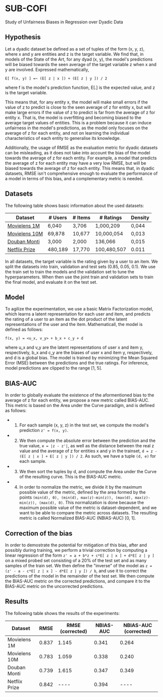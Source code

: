 # **SUB-COFI**
Study of Unfairness Biases in Regression over Dyadic Data

## Hypothesis
Let a dyadic dataset be defined as a set of tuples of the form (x, y, z), where x and y are entities and z is the target variable. We find that, in models of the State of the Art, for any dyad (x, y), the model's predictions will be biased towards the seen average of the target variable z when x and y are involved.
Expressed mathematically, 
```
E[ f(x, y) ] =~ (E[ z | x ]) + (E[ z | y ]) / 2
```
where f is the model's prediction function, E[.] is the expected value, and z is the target variable.

This means that, for any entity x, the model will make small errors if the value of z to predict is close to the seen average of z for entity x, but will make large errors if the value of z to predict is far from the average of z for entity x. That is, the model is overfitting and becoming biased to the average target values of entities. This is a problem because it can induce unfairness in the model's predictions, as the model only focuses on the average of z for each entity, and not on learning the individual characteristics of each entity to generalise its knowledge. 

Additionally, the usage of RMSE as the evaluation metric for dyadic datasets can be misleading, as it does not take into account the bias of the model towards the average of z for each entity. For example, a model that predicts the average of z for each entity may have a very low RMSE, but will be biased towards the average of z for each entity. This means that, in dyadic datasets, RMSE isn't comprehensive enough to evaluate the performance of a model in terms of this bias, and a complementary metric is needed.

## Datasets

The following table shows basic information about the used datasets:

| Dataset | # Users | # Items | # Ratings | Density |
|---------|---------|---------|-----------|---------|
| [Movielens 1M](https://grouplens.org/datasets/movielens/1m/) | 6,040 | 3,706 | 1,000,209 | 0,044 |
| [Movielens 10M](https://grouplens.org/datasets/movielens/10m/) | 69,878 | 10,677 | 10,000,054 | 0,013 |
| [Douban Monti](https://github.com/fmonti/mgcnn) | 3,000 | 2,000 | 136,066 | 0,015 |
| [Netflix Prize](https://www.kaggle.com/netflix-inc/netflix-prize-data) | 480,189 | 17,770 | 100,480,507 | 0.011 |

In all datasets, the target variable is the rating given by a user to an item. We split the datasets into train, validation and test sets (0.85, 0.05, 0.1). We use the train set to train the models and the validation set to tune the hyperparameters. When then use the joint train and validation sets to train the final model, and evaluate it on the test set.

## Model

To agilize the experimentation, we use a basic Matrix Factorization model, which learns a latent representation for each user and item, and predicts the rating of a user to an item as the dot product of the latent representations of the user and the item. Mathematicall, the model is defined as follows:

```
f(x, y) = <u_x, v_y> + b_x + c_y + d
```

where u_x and v_y are the latent representations of user x and item y, respectively, b_x and c_y are the biases of user x and item y, respectively, and d is a global bias. The model is trained by minimizing the Mean Squared Error (MSE) between the predictions and the true ratings. For inference, model predictions are clipped to the range [1, 5].

## BIAS-AUC

In order to globally evaluate the existence of the aformentioned bias to the average of z for each entity, we propose a new metric called BIAS-AUC. This metric is based on the Area under the Curve paradigm, and is defined as follows:
 - 1) For each sample (x, y, z) in the test set, we compute the model's prediction `z' = f(x, y)`. 
 - 2) We then compute the absolute error between the prediction and the true value, `e = |z - z'|`, as well as the distance between the real z value and the average of z for entities x and y in the trainset, `d = z - (E[ z | x ] + E[ z | y ]) / 2`. As such, we have a tuple `(d, e)` for each sample. 
 - 3) We then sort the tuples by d, and compute the Area under the Curve of the resulting curve. This is the BIAS-AUC metric.
 - 4) In order to normalize the metric, we divide it by the maximum possible value of the metric, defined by the area formed by the points `(min(d), 0), (min(d), max(z)-min(z)), (max(d), max(z)-min(z)), (max(d), 0)`. This normalization is done because the maximum possible value of the metric is dataset-dependent, and we want to be able to compare the metric across datasets. The resulting metric is called Normalized BIAS-AUC (NBIAS-AUC) [0, 1].

## Correction of the bias

In order to demostrate the potential for mitigation of this bias, after and possibly during training, we perform a trivial correction by computing a linear regression of the form `z' = a + b*z + c*E[ z | x ] + d*E[ z | y ]` on a mixed probed set consisting of a 20% of the test set and as many samples of the train set. We then define the "inverse" of the model as `z = (z' - a - c*E[ z | x ] - d*E[ z | y ]) / b`, and use it to correct the predictions of the model in the remainder of the test set. We then compute the BIAS-AUC metric on the corrected predictions, and compare it to the BIAS-AUC metric on the uncorrected predictions.

## Results

The following table shows the results of the experiments:

| Dataset | RMSE | RMSE (corrected) | NBIAS-AUC | NBIAS-AUC (corrected) |
|---------|------|------------------|-----------|------------------------|
| Movielens 1M | 0.837 | 1.145 | 0.341 | 0.264 |
| Movielens 10M | 0.783 | 1.059 | 0.338 | 0.240 |
| Douban Monti | 0.739 | 1.615 | 0.347 | 0.349 |
| Netflix Prize | 0.842 | ---- | 0.394 | ---- |

